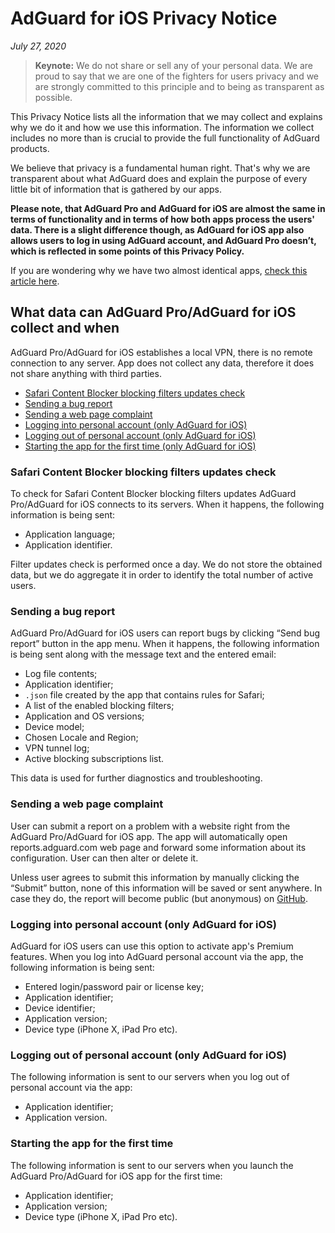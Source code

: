 # AdGuard for iOS Privacy Notice
*July 27, 2020*

> **Keynote:** We do not share or sell any of your personal data. We are proud to say that we are one of the fighters for users privacy and we are strongly committed to this principle and to being as transparent as possible.

This Privacy Notice lists all the information that we may collect and explains why we do it and how we use this information. The information we collect includes no more than is crucial to provide the full functionality of AdGuard products.

We believe that privacy is a fundamental human right. That's why we are transparent about what AdGuard does and explain the purpose of every little bit of information that is gathered by our apps.

**Please note, that AdGuard Pro and AdGuard for iOS are almost the same in terms of functionality and in terms of how both apps process the users' data. There is a slight difference though, as AdGuard for iOS app also allows users to log in using AdGuard account, and AdGuard Pro doesn’t, which is reflected in some points of this Privacy Policy.** 

If you are wondering why we have two almost identical apps, [check this article here](https://adguard.com/en/blog/updating-adguard-pro-for-ios.html).



## What data can AdGuard Pro/AdGuard for iOS collect and when

AdGuard Pro/AdGuard for iOS establishes a local VPN, there is no remote connection to any server. App does not collect any data, therefore it does not share anything with third parties.

* [Safari Content Blocker blocking filters updates check](#filters-updates-check)
* [Sending a bug report](#sending-bug-report)
* [Sending a web page complaint](#web-page-complaint)
* [Logging into personal account (only AdGuard for iOS)](#logging-into-account)
* [Logging out of personal account (only AdGuard for iOS)](#logging-out-account)
* [Starting the app for the first time (only AdGuard for iOS)](#first-time-start)

### <a id="filters-updates-check"></a> Safari Content Blocker blocking filters updates check

To check for Safari Content Blocker blocking filters updates AdGuard Pro/AdGuard for iOS connects to its servers. When it happens, the following information is being sent:

* Application language;
* Application identifier.

Filter updates check is performed once a day. We do not store the obtained data, but we do aggregate it in order to identify the total number of active users.

### <a id="sending-bug-report"></a> Sending a bug report

AdGuard Pro/AdGuard for iOS users can report bugs by clicking “Send bug report” button in the app menu. When it happens, the following information is being sent along with the message text and the entered email:

* Log file contents;
* Application identifier;
* `.json` file created by the app that contains rules for Safari;
* A list of the enabled blocking filters;
* Application and OS versions;
* Device model;
* Chosen Locale and Region;
* VPN tunnel log;
* Active blocking subscriptions list.

This data is used for further diagnostics and troubleshooting.

### <a id="web-page-complaint"></a> Sending a web page complaint

User can submit a report on a problem with a website right from the AdGuard Pro/AdGuard for iOS app. The app will automatically open reports.adguard.com web page and forward some information about its configuration. User can then alter or delete it.

Unless user agrees to submit this information by manually clicking the “Submit” button, none of this information will be saved or sent anywhere. In case they do, the report will become public (but anonymous) on [GitHub](https://github.com/adguardteam/adguardfilters/issues).

### <a id="logging-into-account"></a> Logging into personal account (only AdGuard for iOS)

AdGuard for iOS users can use this option to activate app's Premium features. When you log into AdGuard personal account via the app, the following information is being sent:

* Entered login/password pair or license key;
* Application identifier;
* Device identifier;
* Application version;
* Device type (iPhone X, iPad Pro etc).

### <a id="logging-out-account"></a> Logging out of personal account (only AdGuard for iOS)

The following information is sent to our servers when you log out of personal account via the app:

* Application identifier;
* Application version.

### <a id="first-time-start"></a> Starting the app for the first time 

The following information is sent to our servers when you launch the AdGuard Pro/AdGuard for iOS app for the first time:

* Application identifier;
* Application version; 
* Device type (iPhone X, iPad Pro etc).
